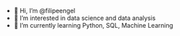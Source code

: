 - 👋 Hi, I’m @filipeengel
- 👀 I’m interested in data science and data analysis
- 🌱 I’m currently learning Python, SQL, Machine Learning

<!---
filipeengel/filipeengel is a ✨ special ✨ repository because its `README.md` (this file) appears on your GitHub profile.
You can click the Preview link to take a look at your changes.
--->
